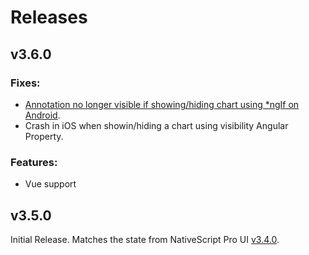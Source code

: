 # Releases

## v3.6.0

### Fixes:
 - [Annotation no longer visible if showing/hiding chart using *ngIf on Android](https://github.com/telerik/nativescript-ui-feedback/issues/296).
 - Crash in iOS when showin/hiding a chart using visibility Angular Property.

### Features:
 - Vue support

## v3.5.0

Initial Release. Matches the state from NativeScript Pro UI [v3.4.0](http://docs.telerik.com/devtools/nativescript-ui/release-notes#release-notes-340).
